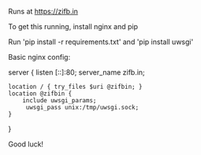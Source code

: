Runs at https://zifb.in

To get this running, install nginx and pip

Run 'pip install -r requirements.txt' and 'pip install uwsgi'

Basic nginx config: 

server {
    listen [::]:80;
    server_name  zifb.in;

    location / { try_files $uri @zifbin; }
    location @zifbin {
        include uwsgi_params;
         uwsgi_pass unix:/tmp/uwsgi.sock;
    }
}

Good luck!
